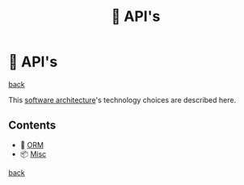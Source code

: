 ﻿---
title: "🎁 API's"
---

🎁 API's
========

[back](..)

This [software architecture](../index.md)'s technology choices are described here.

Contents
--------

- 📀 [ORM](orm.md)
- 📦 [Misc](misc.md)

[back](..)
